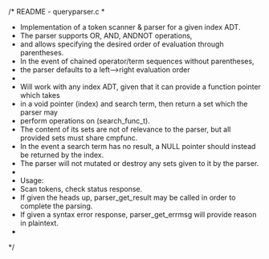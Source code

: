 /* README - queryparser.c
 *
 * Implementation of a token scanner & parser for a given index ADT.
 * The parser supports OR, AND, ANDNOT operations, 
 * and allows specifying the desired order of evaluation through parentheses.
 * In the event of chained operator/term sequences without parentheses,
 * the parser defaults to a left-->right evaluation order
 * 
 * Will work with any index ADT, given that it can provide a function pointer which takes
 * in a void pointer (index) and search term, then return a set which the parser may
 * perform operations on (search_func_t).
 * The content of its sets are not of relevance to the parser, but all provided sets must share cmpfunc. 
 * In the event a search term has no result, a NULL pointer should instead be returned by the index. 
 * The parser will not mutated or destroy any sets given to it by the parser.
 * 
 * Usage: 
 * Scan tokens, check status response.
 * If given the heads up, parser_get_result may be called in order to complete the parsing.
 * If given a syntax error response, parser_get_errmsg will provide reason in plaintext.
 * 
*/
